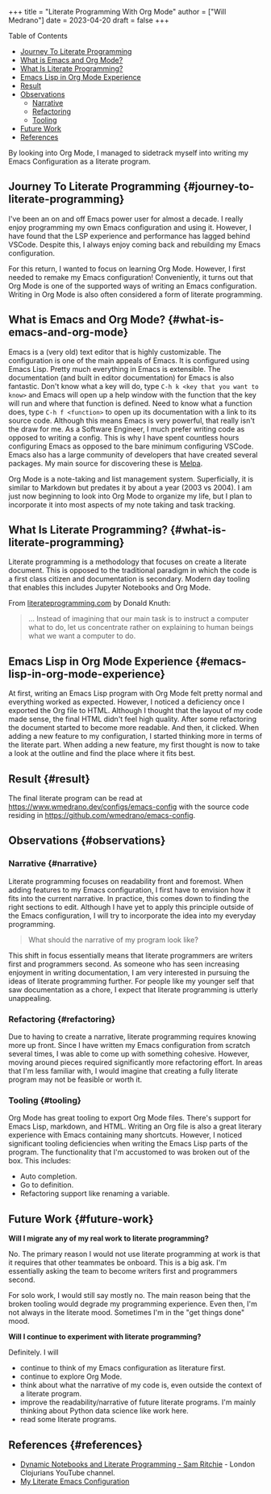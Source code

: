 +++
title = "Literate Programming With Org Mode"
author = ["Will Medrano"]
date = 2023-04-20
draft = false
+++

<div class="ox-hugo-toc toc">

<div class="heading">Table of Contents</div>

- [Journey To Literate Programming](#journey-to-literate-programming)
- [What is Emacs and Org Mode?](#what-is-emacs-and-org-mode)
- [What Is Literate Programming?](#what-is-literate-programming)
- [Emacs Lisp in Org Mode Experience](#emacs-lisp-in-org-mode-experience)
- [Result](#result)
- [Observations](#observations)
    - [Narrative](#narrative)
    - [Refactoring](#refactoring)
    - [Tooling](#tooling)
- [Future Work](#future-work)
- [References](#references)

</div>
<!--endtoc-->

<div class="SUMMARY">

By looking into Org Mode, I managed to sidetrack myself into writing my Emacs
Configuration as a literate program.

</div>


## Journey To Literate Programming {#journey-to-literate-programming}

I've been an on and off Emacs power user for almost a decade. I really enjoy
programming my own Emacs configuration and using it. However, I have found that
the LSP experience and performance has lagged behind VSCode. Despite this, I
always enjoy coming back and rebuilding my Emacs configuration.

For this return, I wanted to focus on learning Org Mode. However, I first needed
to remake my Emacs configuration! Conveniently, it turns out that Org Mode
is one of the supported ways of writing an Emacs configuration. Writing in Org
Mode is also often considered a form of literate programming.


## What is Emacs and Org Mode? {#what-is-emacs-and-org-mode}

Emacs is a (very old) text editor that is highly customizable. The configuration
is one of the main appeals of Emacs. It is configured using Emacs Lisp. Pretty
much everything in Emacs is extensible. The documentation (and built in editor
documentation) for Emacs is also fantastic. Don't know what a key will do, type
`C-h k <key that you want to know>` and Emacs will open up a help window with
the function that the key will run and where that function is defined. Need to
know what a function does, type `C-h f <function>` to open up its documentation
with a link to its source code. Although this means Emacs is very powerful, that
really isn't the draw for me. As a Software Engineer, I much prefer writing code
as opposed to writing a config. This is why I have spent countless hours
configuring Emacs as opposed to the bare minimum configuring VSCode. Emacs also
has a large community of developers that have created several packages. My main
source for discovering these is [Melpa](https://melpa.org/#/).

Org Mode is a note-taking and list management system. Superficially, it is
similar to Markdown but predates it by about a year (2003 vs 2004). I am just
now beginning to look into Org Mode to organize my life, but I plan to
incorporate it into most aspects of my note taking and task tracking.


## What Is Literate Programming? {#what-is-literate-programming}

Literate programming  is a methodology that focuses on create a literate
document. This is opposed to the traditional paradigm in which the code is a
first class citizen and documentation is secondary. Modern day tooling that
enables this includes Jupyter Notebooks and Org Mode.

From [literateprogramming.com](https://www.literateprogramming.com) by Donald Knuth:

> ... Instead of imagining that our main task is to instruct a computer what to
> do, let us concentrate rather on explaining to human beings what we want a
> computer to do.


## Emacs Lisp in Org Mode Experience {#emacs-lisp-in-org-mode-experience}

At first, writing an Emacs Lisp program with Org Mode felt pretty normal and
everything worked as expected. However, I noticed a deficiency once I exported
the Org file to HTML. Although I thought that the layout of my code made sense,
the final HTML didn't feel high quality. After some refactoring the document
started to become more readable. And then, it clicked. When adding a new feature
to my configuration, I started thinking more in terms of the literate part. When
adding a new feature, my first thought is now to take a look at the outline and
find the place where it fits best.


## Result {#result}

The final literate program can be read at
<https://www.wmedrano.dev/configs/emacs-config> with the source code residing in
<https://github.com/wmedrano/emacs-config>.


## Observations {#observations}


### Narrative {#narrative}

Literate programming focuses on readability front and foremost. When adding
features to my Emacs configuration, I first have to envision how it fits into
the current narrative. In practice, this comes down to finding the right
sections to edit. Although I have yet to apply this principle outside of the
Emacs configuration, I will try to incorporate the idea into my everyday
programming.

> What should the narrative of my program look like?

This shift in focus essentially means that literate programmers are writers
first and programmers second. As someone who has seen increasing enjoyment in
writing documentation, I am very interested in pursuing the ideas of literate
programming further. For people like my younger self that saw documentation as a
chore, I expect that literate programming is utterly unappealing.


### Refactoring {#refactoring}

Due to having to create a narrative, literate programming requires knowing more
up front. Since I have written my Emacs configuration from scratch several
times, I was able to come up with something cohesive. However, moving around
pieces required significantly more refactoring effort. In areas that I'm less
familiar with, I would imagine that creating a fully literate program may not be
feasible or worth it.


### Tooling {#tooling}

Org Mode has great tooling to export Org Mode files. There's support for Emacs
Lisp, markdown, and HTML. Writing an Org file is also a great literary
experience with Emacs containing many shortcuts. However, I noticed significant
tooling deficiencies when writing the Emacs Lisp parts of the program. The
functionality that I'm accustomed to was broken out of the box. This includes:

-   Auto completion.
-   Go to definition.
-   Refactoring support like renaming a variable.


## Future Work {#future-work}

**Will I migrate any of my real work to literate programming?**

No. The primary reason I would not use literate programming at work is that it
requires that other teammates be onboard. This is a big ask. I'm essentially
asking the team to become writers first and programmers second.

For solo work, I would still say mostly no. The main reason being that the
broken tooling would degrade my programming experience. Even then, I'm not
always in the literate mood. Sometimes I'm in the "get things done" mood.

**Will I continue to experiment with literate programming?**

Definitely. I will

-   continue to think of my Emacs configuration as literature first.
-   continue to explore Org Mode.
-   think about what the narrative of my code is, even outside the context of a
    literate program.
-   improve the readability/narrative of future literate programs. I'm mainly
    thinking about Python data science like work here.
-   read some literate programs.


## References {#references}

-   [Dynamic Notebooks and Literate Programming - Sam Ritchie](https://www.youtube.com/watch?v=UCEzBNh9ufs) - London Clojurians
    YouTube channel.
-   [My Literate Emacs Configuration](https://www.wmedrano.dev/configs/emacs-config)

